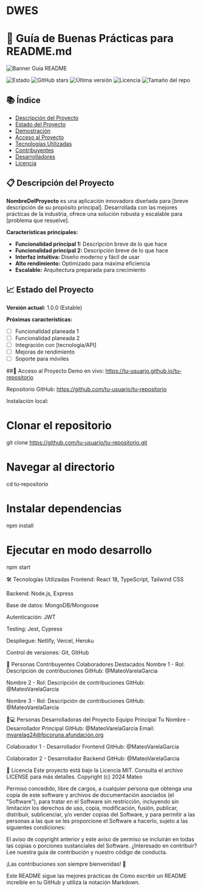 # DWES

# 📘 Guía de Buenas Prácticas para README.md

![Banner Guía README](https://via.placeholder.com/800x300?text=Guía+Completa+para+README.md+en+GitHub)

![Estado](https://img.shields.io/badge/Estado-Completado-success)
![GitHub stars](https://img.shields.io/github/stars/tu-usuario/tu-repositorio?style=social)
![Última versión](https://img.shields.io/badge/versión-1.0.0-blue)
![Licencia](https://img.shields.io/badge/Licencia-MIT-green)
![Tamaño del repo](https://img.shields.io/github/repo-size/tu-usuario/tu-repositorio)

## 📚 Índice

- [Descripción del Proyecto](#-descripción-del-proyecto)
- [Estado del Proyecto](#-estado-del-proyecto)
- [Demostración](#-demostración)
- [Acceso al Proyecto](#-acceso-al-proyecto)
- [Tecnologías Utilizadas](#-tecnologías-utilizadas)
- [Contribuyentes](#-personas-contribuyentes)
- [Desarrolladores](#-personas-desarrolladoras-del-proyecto)
- [Licencia](#-licencia)

## 📋 Descripción del Proyecto

**NombreDelProyecto** es una aplicación innovadora diseñada para [breve descripción de su propósito principal]. Desarrollada con las mejores prácticas de la industria, ofrece una solución robusta y escalable para [problema que resuelve].

**Características principales:**
- **Funcionalidad principal 1:** Descripción breve de lo que hace
- **Funcionalidad principal 2:** Descripción breve de lo que hace
- **Interfaz intuitiva:** Diseño moderno y fácil de usar
- **Alto rendimiento:** Optimizado para máxima eficiencia
- **Escalable:** Arquitectura preparada para crecimiento

## 📈 Estado del Proyecto

**Versión actual:** 1.0.0 (Estable)

**Próximas características:**
- [ ] Funcionalidad planeada 1
- [ ] Funcionalidad planeada 2
- [ ] Integración con [tecnología/API]
- [ ] Mejoras de rendimiento
- [ ] Soporte para móviles

##🔗 Acceso al Proyecto
Demo en vivo: https://tu-usuario.github.io/tu-repositorio

Repositorio GitHub: https://github.com/tu-usuario/tu-repositorio

Instalación local:
# Clonar el repositorio
git clone https://github.com/tu-usuario/tu-repositorio.git

# Navegar al directorio
cd tu-repositorio

# Instalar dependencias
npm install

# Ejecutar en modo desarrollo
npm start

🛠 Tecnologías Utilizadas
Frontend: React 18, TypeScript, Tailwind CSS

Backend: Node.js, Express

Base de datos: MongoDB/Mongoose

Autenticación: JWT

Testing: Jest, Cypress

Despliegue: Netlify, Vercel, Heroku

Control de versiones: Git, GitHub

👥 Personas Contribuyentes
Colaboradores Destacados
Nombre 1 - Rol: Descripción de contribuciones
GitHub: @MateoVarelaGarcia

Nombre 2 - Rol: Descripción de contribuciones
GitHub: @MateoVarelaGarcia

Nombre 3 - Rol: Descripción de contribuciones
GitHub: @MateoVarelaGarcia

👩💻 Personas Desarrolladoras del Proyecto
Equipo Principal
Tu Nombre - Desarrollador Principal
GitHub: @MateoVarelaGarcia
Email: mvarelag24@fpcoruna.afundación.org

Colaborador 1 - Desarrollador Frontend
GitHub: @MateoVarelaGarcia

Colaborador 2 - Desarrollador Backend
GitHub: @MateoVarelaGarcia

📄 Licencia
Este proyecto está bajo la Licencia MIT. Consulta el archivo LICENSE para más detalles.
Copyright (c) 2024 Mateo

Permiso concedido, libre de cargos, a cualquier persona que obtenga una copia
de este software y archivos de documentación asociados (el "Software"), para tratar
en el Software sin restricción, incluyendo sin limitación los derechos
de uso, copia, modificación, fusión, publicar, distribuir, sublicenciar, y/o vender
copias del Software, y para permitir a las personas a las que se les proporcione el Software
a hacerlo, sujeto a las siguientes condiciones:

El aviso de copyright anterior y este aviso de permiso se incluirán en todas
las copias o porciones sustanciales del Software.
¿Interesado en contribuir? Lee nuestra guía de contribución y nuestro código de conducta.

¡Las contribuciones son siempre bienvenidas! 🚀

Este README sigue las mejores prácticas de Cómo escribir un README increíble en tu GitHub y utiliza la notación Markdown.
